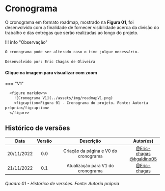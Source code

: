 # Cronograma

O cronograma em formato roadmap, mostrado na **Figura 01**, foi desenvolvido com a finalidade de fornecer visibilidade acerca da divisão do trabalho e das entregas que serão realizadas ao longo do projeto.


!!! info "Observação"

    O cronograma pode ser alterado caso o time julgue necessário.
    
    Desenvolvido por: Eric Chagas de Oliveira

#### Clique na imagem para visualizar com zoom

=== "V1"
    
      <figure markdown>
        ![Cronograma V1](../assets/img/roadmapV1.png)
        <figcaption>Figura 01 - Cronograma do projeto. Fonte: Autoria própria</figcaption>
      </figure>


## Histórico de versões

|    Data    | Versão |              Descrição               |                                            Autor(es)                                             |
| :--------: | :----: | :----------------------------------: | :----------------------------------------------------------------------------------------------: |
| 20/11/2022 |  0.0   | Criação da página e V0 do cronograma | [@Eric-chagas](https://github.com/Eric-chagas) <br> [@hgaldino05](https://github.com/hgaldino05) |
| 21/11/2022 |  0.1   |  Atualização para V1 do cronograma   |                          [@Eric-chagas](https://github.com/Eric-chagas)                          |

###### Quadro 01 - Histórico de versões. Fonte: Autoria própria

